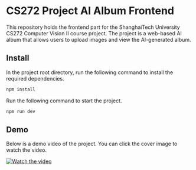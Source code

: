 # CS272 Project AI Album Frontend

This repository holds the frontend part for the ShanghaiTech University CS272 Computer Vision Ⅱ course project. The project is a web-based AI album that allows users to upload images and view the AI-generated album.

## Install

In the project root directory, run the following command to install the required dependencies.

```bash
npm install
```

Run the following command to start the project.
```bash
npm run dev
```

## Demo

Below is a demo video of the project. You can click the cover image to watch the video.

[![Watch the video](https://lgh-markdown-images.oss-cn-shanghai.aliyuncs.com/img/202408302118962.png)](https://lgh-markdown-images.oss-cn-shanghai.aliyuncs.com/img/202408302109049.mp4)